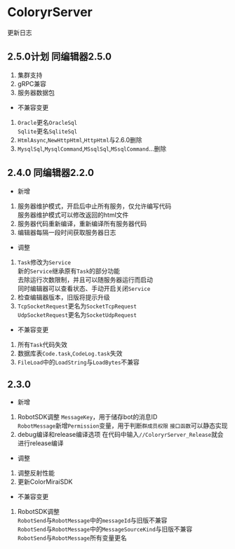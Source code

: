 # ColoryrServer

更新日志

## 2.5.0计划  同编辑器2.5.0
1. 集群支持
2. gRPC兼容
3. 服务器数据包

- 不兼容变更
1. `Oracle`更名`OracleSql`  
`Sqlite`更名`SqliteSql`
2. `HtmlAsync`,`NewHttpHtml`,`HttpHtml`与2.6.0删除
3. `MysqlSql`,`MysqlCommand`,`MSsqlSql`,`MSsqlCommand`...删除

## 2.4.0 同编辑器2.2.0
- 新增  
1. 服务器维护模式，开启后中止所有服务，仅允许编写代码  
服务器维护模式可以修改返回的html文件
2. 服务器代码重新编译，重新编译所有服务器代码
3. 编辑器每隔一段时间获取服务器日志

- 调整
1. `Task`修改为`Service`  
新的`Service`继承原有`Task`的部分功能  
去除运行次数限制，并且可以随服务器运行而启动  
同时编辑器可以查看状态、手动开启关闭`Service`  
2. 检查编辑器版本，旧版将提示升级
3. `TcpSocketRequest`更名为`SocketTcpRequest`  
`UdpSocketRequest`更名为`SocketUdpRequest`  

- 不兼容变更  
1. 所有`Task`代码失效
2. 数据库表`Code.task`,`CodeLog.task`失效
3. `FileLoad`中的`LoadString`与`LoadBytes`不兼容

## 2.3.0
- 新增  
1. RobotSDK调整
`MessageKey`，用于储存bot的消息ID  
`RobotMessage`新增`Permission`变量，用于判断`群成员权限`
`接口函数`可以静态实现  
2. debug编译和release编译选项
在代码中输入`//ColoryrServer_Release`就会进行release编译

- 调整  
1. 调整反射性能  
2. 更新ColorMiraiSDK  

- 不兼容变更  
1. RobotSDK调整  
`RobotSend`与`RobotMessage`中的`messageId`与旧版不兼容  
`RobotSend`与`RobotMessage`中的`MessageSourceKind`与旧版不兼容  
`RobotSend`与`RobotMessage`所有变量更名



